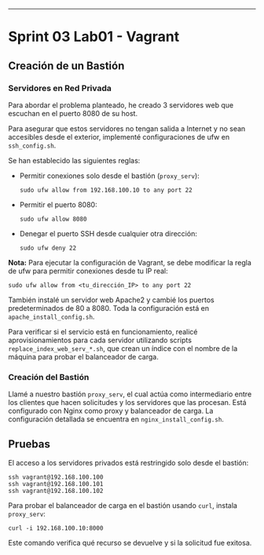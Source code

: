 ---

# Sprint 03 Lab01 - Vagrant

## Creación de un Bastión

### Servidores en Red Privada

Para abordar el problema planteado, he creado 3 servidores web que escuchan en el puerto 8080 de su host.

Para asegurar que estos servidores no tengan salida a Internet y no sean accesibles desde el exterior, implementé configuraciones de ufw en `ssh_config.sh`.

Se han establecido las siguientes reglas:

- Permitir conexiones solo desde el bastión (`proxy_serv`):
  ```
  sudo ufw allow from 192.168.100.10 to any port 22
  ```
- Permitir el puerto 8080:
  ```
  sudo ufw allow 8080
  ```
- Denegar el puerto SSH desde cualquier otra dirección:
  ```
  sudo ufw deny 22
  ```

**Nota:**
Para ejecutar la configuración de Vagrant, se debe modificar la regla de ufw para permitir conexiones desde tu IP real:
```
sudo ufw allow from <tu_dirección_IP> to any port 22
```

También instalé un servidor web Apache2 y cambié los puertos predeterminados de 80 a 8080. Toda la configuración está en `apache_install_config.sh`.

Para verificar si el servicio está en funcionamiento, realicé aprovisionamientos para cada servidor utilizando scripts `replace_index_web_serv_*.sh`, que crean un índice con el nombre de la máquina para probar el balanceador de carga.

### Creación del Bastión

Llamé a nuestro bastión `proxy_serv`, el cual actúa como intermediario entre los clientes que hacen solicitudes y los servidores que las procesan. Está configurado con Nginx como proxy y balanceador de carga. La configuración detallada se encuentra en `nginx_install_config.sh`.

## Pruebas

El acceso a los servidores privados está restringido solo desde el bastión:

```
ssh vagrant@192.168.100.100
ssh vagrant@192.168.100.101
ssh vagrant@192.168.100.102
```

Para probar el balanceador de carga en el bastión usando `curl`, instala `proxy_serv`:

```
curl -i 192.168.100.10:8000
```

Este comando verifica qué recurso se devuelve y si la solicitud fue exitosa.